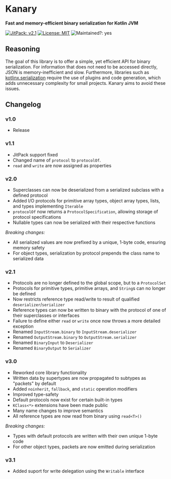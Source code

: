 # Kanary
**Fast and memory-efficient binary serialization for Kotlin JVM**

[![JitPack: v2.1](https://jitpack.io/v/aeckar/kanary.svg)](https://jitpack.io/#aeckar/kanary) [![License: MIT](https://img.shields.io/badge/License-MIT-yellow.svg)](https://opensource.org/licenses/MIT) ![Maintained?: yes](https://img.shields.io/badge/Maintained%3F-yes-green.svg)

## Reasoning

The goal of this library is to offer a simple, yet efficient API for binary serialization.
For information that does not need to be accessed directly, JSON is memory-inefficient and slow.
Furthermore, libraries such as 
[kotlinx.serialization](https://github.com/Kotlin/kotlinx.serialization) require the use of plugins and
code generation, which adds unnecessary complexity for small projects. Kanary aims to avoid these issues.

## Changelog

### v1.0

- Release

### v1.1

- JitPack support fixed
- Changed name of `protocol` to `protocolOf`.
- `read` and `write` are now assigned as properties

### v2.0

- Superclasses can now be deserialized from a serialized subclass with a defined protocol
- Added I/O protocols for primitive array types, object array types, lists, and types implementing `Iterable`
- `protocolOf` now returns a `ProtocolSpecification`, allowing storage of protocol specifications
- Nullable types can now be serialized with their respective functions

*Breaking changes:*
- All serialized values are now prefixed by a unique, 1-byte code, ensuring memory safety
- For object types, serialization by protocol prepends the class name to serialized data

### v2.1

- Protocols are no longer defined to the global scope, but to a `ProtocolSet`
- Protocols for primitive types, primitive arrays, and `String`s can no longer be defined
- Now restricts reference type read/write to result of qualified `deserializer`/`serializer`
- Reference types can now be written to binary with the protocol of one of their superclasses or interfaces
- Failure to define either `read` or `write` once now throws a more detailed exception
- Renamed `InputStream.binary` to `InputStream.deserializer`
- Renamed `OutputStream.binary` to `OutputStream.serializer`
- Renamed `BinaryInput` to `Deserializer`
- Renamed `BinaryOutput` to `Serializer`

### v3.0

- Reworked core library functionality
- Written data by supertypes are now propagated to subtypes as "packets" by default
- Added `noinherit`, `fallback`, and `static` operation modifiers
- Improved type-safety
- Default protocols now exist for certain built-in types
- `KClass<*>` extensions have been made public
- Many name changes to improve semantics
- All reference types are now read from binary using `read<T>()`

*Breaking changes:*
- Types with default protocols are written with their own unique 1-byte code
- For other object types, packets are now emitted during serialization

### v3.1

- Added suport for write delegation using the `Writable` interface
